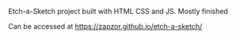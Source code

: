 Etch-a-Sketch project built with HTML CSS and JS. Mostly finished

Can be accessed at https://zapzor.github.io/etch-a-sketch/
